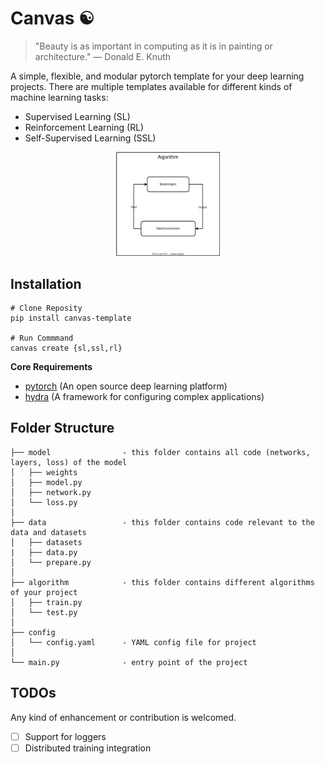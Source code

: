 # Canvas ☯︎

> "Beauty is as important in computing as it is in painting or architecture." — Donald E. Knuth

A simple, flexible, and modular pytorch template for your deep learning projects. There are multiple templates available for different kinds of machine learning tasks:

- Supervised Learning (SL)
- Reinforcement Learning (RL)
- Self-Supervised Learning (SSL)

<p align="center">
<img width="33%" src="https://raw.githubusercontent.com/ramanakshay/canvas/main/docs/assets/architecture.svg">
</p>

## Installation

```
# Clone Reposity
pip install canvas-template

# Run Commmand
canvas create {sl,ssl,rl}
```

**Core Requirements**
- [pytorch](https://pytorch.org/) (An open source deep learning platform)
- [hydra](https://hydra.cc/) (A framework for configuring complex applications)


## Folder Structure
```
├── model                - this folder contains all code (networks, layers, loss) of the model
│   ├── weights
│   ├── model.py
│   ├── network.py
│   └── loss.py
│
├── data                 - this folder contains code relevant to the data and datasets
│   ├── datasets
|   ├── data.py
│   └── prepare.py
│
├── algorithm            - this folder contains different algorithms of your project
│   ├── train.py
│   └── test.py
│
├── config
│   └── config.yaml      - YAML config file for project
│
└── main.py              - entry point of the project

```


## TODOs

Any kind of enhancement or contribution is welcomed.

- [ ] Support for loggers
- [ ] Distributed training integration
